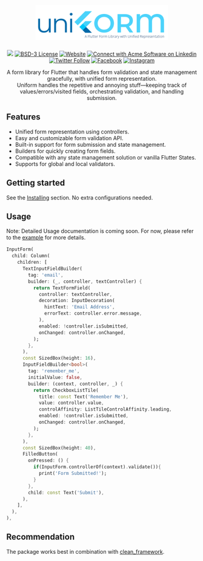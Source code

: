 <h1 align="center">
<a href="https://github.com/AcmeSoftwareLLC/uniform">
<img src="https://github.com/AcmeSoftwareLLC/uniform/blob/main/images/uniform.png" width="350">
</a>
</h1>

<p align="center">
<a href="https://pub.dev/packages/uniform"><img src="https://img.shields.io/pub/v/uniform?label=pub.dev&labelColor=333940&logo=dart"></a>
<a href="https://github.com/AcmeSoftwareLLC/uniform/blob/main/LICENSE"><img src="https://img.shields.io/badge/License-BSD--3-informational" alt="BSD-3 License"></a>
<a href="https://acmesoftware.com"><img src="https://img.shields.io/website?url=https%3A%2F%2Facmesoftware.com" alt="Website"></a>
<a href="https://www.linkedin.com/company/acmesoftware"><img src="https://img.shields.io/badge/Connect--000?style=social&logo=linkedin" alt="Connect with Acme Software on Linkedin"></a>
<a href="https://twitter.com/software_acme"><img alt="Twitter Follow" src="https://img.shields.io/twitter/follow/software_acme?label=Acme%20Software%20LLC&style=social"></a>
<a href="https://www.facebook.com/profile.php?id=100088946151671"><img alt="Facebook" src="https://img.shields.io/badge/Acme%20Software%20LLC--000?style=social&logo=facebook"></a>
<a href="https://www.instagram.com/acme.software/"><img alt="Instagram" src="https://img.shields.io/badge/Acme%20Software%20LLC--000?style=social&logo=instagram"></a>
</p>

<p align="center">
A form library for Flutter that handles form validation and state management gracefully, with unified form representation.
<br>
Uniform handles the repetitive and annoying stuff—keeping track of values/errors/visited fields, orchestrating validation, and handling submission.
</p>

## Features

- Unified form representation using controllers.
- Easy and customizable form validation API.
- Built-in support for form submission and state management.
- Builders for quickly creating form fields.
- Compatible with any state management solution or vanilla Flutter States.
- Supports for global and local validators.

## Getting started

See the [Installing](https://pub.dev/packages/uniform/install) section.
No extra configurations needed.

## Usage

Note: Detailed Usage documentation is coming soon.
For now, please refer to the [example](https://github.com/AcmeSoftwareLLC/uniform/tree/main/example) for more details.

```dart
InputForm(
  child: Column(
    children: [
      TextInputFieldBuilder(
        tag: 'email',
        builder: (_, controller, textController) {
          return TextFormField(
            controller: textController,
            decoration: InputDecoration(
              hintText: 'Email Address',
              errorText: controller.error.message,
            ),
            enabled: !controller.isSubmitted,
            onChanged: controller.onChanged,
          );
        },
      ),
      const SizedBox(height: 16),
      InputFieldBuilder<bool>(
        tag: 'remember_me',
        initialValue: false,
        builder: (context, controller, _) {
          return CheckboxListTile(
            title: const Text('Remember Me'),
            value: controller.value,
            controlAffinity: ListTileControlAffinity.leading,
            enabled: !controller.isSubmitted,
            onChanged: controller.onChanged,
          );
        },
      ),
      const SizedBox(height: 40),
      FilledButton(
        onPressed: () {
          if(InputForm.controllerOf(context).validate()){
            print('Form Submitted!');
          }
        },
        child: const Text('Submit'),
      ),
    ],
  ),
),
```

## Recommendation

The package works best in combination with [clean_framework](https://pub.dev/packages/clean_framework).